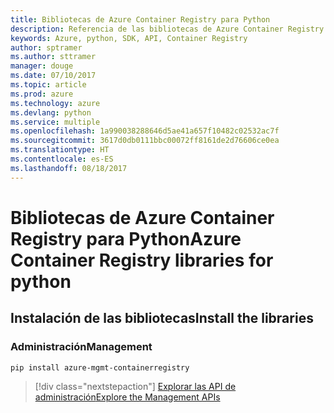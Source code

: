 ```yaml
---
title: Bibliotecas de Azure Container Registry para Python
description: Referencia de las bibliotecas de Azure Container Registry para Python
keywords: Azure, python, SDK, API, Container Registry
author: sptramer
ms.author: sttramer
manager: douge
ms.date: 07/10/2017
ms.topic: article
ms.prod: azure
ms.technology: azure
ms.devlang: python
ms.service: multiple
ms.openlocfilehash: 1a990038288646d5ae41a657f10482c02532ac7f
ms.sourcegitcommit: 3617d0db0111bbc00072ff8161de2d76606ce0ea
ms.translationtype: HT
ms.contentlocale: es-ES
ms.lasthandoff: 08/18/2017
---
```

# <a name="azure-container-registry-libraries-for-python"></a><span data-ttu-id="f2dcf-104">Bibliotecas de Azure Container Registry para Python</span><span class="sxs-lookup"><span data-stu-id="f2dcf-104">Azure Container Registry libraries for python</span></span>

## <a name="install-the-libraries"></a><span data-ttu-id="f2dcf-105">Instalación de las bibliotecas</span><span class="sxs-lookup"><span data-stu-id="f2dcf-105">Install the libraries</span></span>


### <a name="management"></a><span data-ttu-id="f2dcf-106">Administración</span><span class="sxs-lookup"><span data-stu-id="f2dcf-106">Management</span></span>

```bash
pip install azure-mgmt-containerregistry
```
> [!div class="nextstepaction"]
> [<span data-ttu-id="f2dcf-107">Explorar las API de administración</span><span class="sxs-lookup"><span data-stu-id="f2dcf-107">Explore the Management APIs</span></span>](/python/api/overview/azure/containerregistry/managementlibrary)